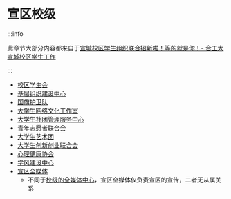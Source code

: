 # 宣区校级

:::info

此章节大部分内容都来自于[宣城校区学生组织联合招新啦！等的就是你！- 合工大宣城校区学生工作](https://mp.weixin.qq.com/s?__biz=MzI5ODI3NzE2Mw==&mid=2247523040&idx=1&sn=db18fbece2dfd51cd1dfb3db79346ec0&chksm=ed917efe067c62a9430f8030ef7d88163fbaf22a60cfcb1f409ba90768f03b1593d92d64fb1a&mpshare=1&scene=23&srcid=100329VgDVSi7UdTzBKSxSKN&sharer_shareinfo=cb79dcf3ca3dfeeb4a61b4aca08b556e&sharer_shareinfo_first=cb79dcf3ca3dfeeb4a61b4aca08b556e#rd)

:::

- [校区学生会](./student_union)
- [基层组织建设中心](./grassroots_organization_building_center)
- [国旗护卫队](./flag_guards)
- [大学生网络文化工作室](./newx)
- [大学生社团管理服务中心](./association_management_service_center)
- [青年志愿者联合会](./youth_volunteer_federation)
- [大学生艺术团](./art_group)
- [大学生创新创业联合会](./federation_for_innovation)
- [心理健康协会](./mental_health_association)
- [学风建设中心](./center_for_academic_affairs)
- [宣区全媒体](./media_center)
  - 不同于[校级的全媒体中心](../school/media_center)，宣区全媒体仅负责宣区的宣传，二者无从属关系
